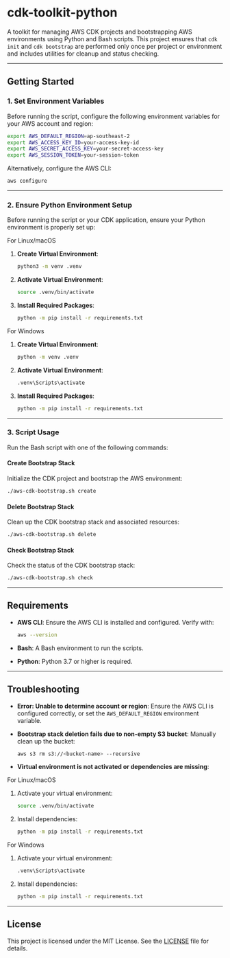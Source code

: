 # cdk-toolkit-python

A toolkit for managing AWS CDK projects and bootstrapping AWS environments using Python and Bash scripts. This project ensures that `cdk init` and `cdk bootstrap` are performed only once per project or environment and includes utilities for cleanup and status checking.

---

## **Getting Started**

### **1. Set Environment Variables**

Before running the script, configure the following environment variables for your AWS account and region:

```bash
export AWS_DEFAULT_REGION=ap-southeast-2
export AWS_ACCESS_KEY_ID=your-access-key-id
export AWS_SECRET_ACCESS_KEY=your-secret-access-key
export AWS_SESSION_TOKEN=your-session-token
```

Alternatively, configure the AWS CLI:

```bash
aws configure
```

---

### **2. Ensure Python Environment Setup**

Before running the script or your CDK application, ensure your Python environment is properly set up:

For Linux/macOS

1. **Create Virtual Environment**:

   ```bash
   python3 -m venv .venv
   ```

2. **Activate Virtual Environment**:

   ```bash
   source .venv/bin/activate
   ```

3. **Install Required Packages**:

   ```bash
   python -m pip install -r requirements.txt
   ```

For Windows

1. **Create Virtual Environment**:

   ```bash
   python -m venv .venv
   ```

2. **Activate Virtual Environment**:

   ```bash
   .venv\Scripts\activate
   ```

3. **Install Required Packages**:

   ```bash
   python -m pip install -r requirements.txt
   ```

---

### **3. Script Usage**

Run the Bash script with one of the following commands:

#### **Create Bootstrap Stack**

Initialize the CDK project and bootstrap the AWS environment:

```bash
./aws-cdk-bootstrap.sh create
```

#### **Delete Bootstrap Stack**

Clean up the CDK bootstrap stack and associated resources:

```bash
./aws-cdk-bootstrap.sh delete
```

#### **Check Bootstrap Stack**

Check the status of the CDK bootstrap stack:

```bash
./aws-cdk-bootstrap.sh check
```

---

## **Requirements**

- **AWS CLI**: Ensure the AWS CLI is installed and configured. Verify with:

  ```bash
  aws --version
  ```

- **Bash**: A Bash environment to run the scripts.
- **Python**: Python 3.7 or higher is required.

---

## **Troubleshooting**

- **Error: Unable to determine account or region**:
  Ensure the AWS CLI is configured correctly, or set the `AWS_DEFAULT_REGION` environment variable.

- **Bootstrap stack deletion fails due to non-empty S3 bucket**:
  Manually clean up the bucket:

  ```bash
  aws s3 rm s3://<bucket-name> --recursive
  ```

- **Virtual environment is not activated or dependencies are missing**:

For Linux/macOS

  1. Activate your virtual environment:

     ```bash
     source .venv/bin/activate
     ```

  2. Install dependencies:

     ```bash
     python -m pip install -r requirements.txt
     ```

For Windows

  1. Activate your virtual environment:

     ```bash
     .venv\Scripts\activate
     ```

  2. Install dependencies:

     ```bash
     python -m pip install -r requirements.txt
     ```

---

## **License**

This project is licensed under the MIT License. See the [LICENSE](./LICENSE) file for details.
